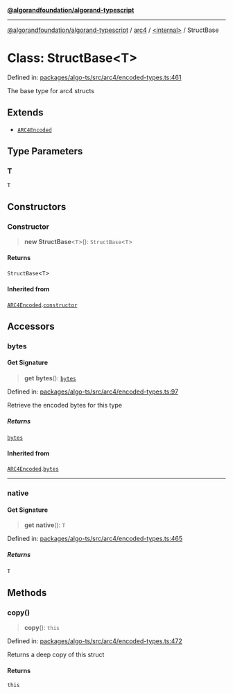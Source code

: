 [**@algorandfoundation/algorand-typescript**](../../../README.md)

***

[@algorandfoundation/algorand-typescript](../../../README.md) / [arc4](../../README.md) / [\<internal\>](../README.md) / StructBase

# Class: StructBase\<T\>

Defined in: [packages/algo-ts/src/arc4/encoded-types.ts:461](https://github.com/algorandfoundation/puya-ts/blob/main/packages/algo-ts/src/arc4/encoded-types.ts#L461)

The base type for arc4 structs

## Extends

- [`ARC4Encoded`](../../classes/ARC4Encoded.md)

## Type Parameters

### T

`T`

## Constructors

### Constructor

> **new StructBase**\<`T`\>(): `StructBase`\<`T`\>

#### Returns

`StructBase`\<`T`\>

#### Inherited from

[`ARC4Encoded`](../../classes/ARC4Encoded.md).[`constructor`](../../classes/ARC4Encoded.md#constructor)

## Accessors

### bytes

#### Get Signature

> **get** **bytes**(): [`bytes`](../../../index/type-aliases/bytes.md)

Defined in: [packages/algo-ts/src/arc4/encoded-types.ts:97](https://github.com/algorandfoundation/puya-ts/blob/main/packages/algo-ts/src/arc4/encoded-types.ts#L97)

Retrieve the encoded bytes for this type

##### Returns

[`bytes`](../../../index/type-aliases/bytes.md)

#### Inherited from

[`ARC4Encoded`](../../classes/ARC4Encoded.md).[`bytes`](../../classes/ARC4Encoded.md#bytes)

***

### native

#### Get Signature

> **get** **native**(): `T`

Defined in: [packages/algo-ts/src/arc4/encoded-types.ts:465](https://github.com/algorandfoundation/puya-ts/blob/main/packages/algo-ts/src/arc4/encoded-types.ts#L465)

##### Returns

`T`

## Methods

### copy()

> **copy**(): `this`

Defined in: [packages/algo-ts/src/arc4/encoded-types.ts:472](https://github.com/algorandfoundation/puya-ts/blob/main/packages/algo-ts/src/arc4/encoded-types.ts#L472)

Returns a deep copy of this struct

#### Returns

`this`
